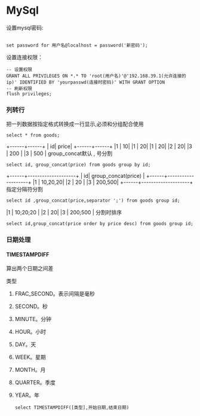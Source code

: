 # MySql

设置mysql密码:

```mysql

set password for 用户名@localhost = password('新密码');

```

设置连接权限：

```mysql
-- 设置权限
GRANT ALL PRIVILEGES ON *.* TO 'root(用户名)'@'192.168.39.1(允许连接的ip)' IDENTIFIED BY 'yourpasswd(连接时密码)' WITH GRANT OPTION
-- 刷新权限
flush privileges;
```

### 列转行

把一列数据按指定格式转换成一行显示,必须和分组配合使用

```mysql
select * from goods;
```

+------+------+
| id| price|
+------+------+
|1 | 10|
|1 | 20|
|1 | 20|
|2 | 20|
|3 | 200 |
|3 | 500 |
group_concat默认 ,  号分割

```mysql
select id, group_concat(price) from goods group by id;  
```

+------+--------------------+
| id| group_concat(price) |
+------+--------------------+
|1 | 10,20,20|
|2 | 20 |
|3 | 200,500|
+------+--------------------+
指定分隔符分割 

```mysql
select id ,group_concat(price,separator ';') from goods group id;
```
|1 | 10;20;20 |
|2 | 20|
|3 | 200;500 |
分割时排序

```mysql
select id,group_concat(price order by price desc) from goods group id;
```

### 日期处理

#### TIMESTAMPDIFF

算出两个日期之间差

类型

1. FRAC_SECOND。表示间隔是毫秒

2. SECOND。秒

3. MINUTE。分钟

4. HOUR。小时

5. DAY。天

6. WEEK。星期

7. MONTH。月

8. QUARTER。季度

9. YEAR。年

   ```mysql
   select TIMESTAMPDIFF([类型],开始日期,结束日期)
   ```








